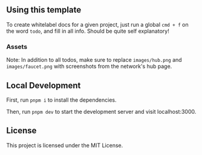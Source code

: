 ## Using this template
To create whitelabel docs for a given project, just run a global `cmd + f` on the word `todo`, and fill in all info. Should be quite self explanatory!

### Assets
Note: In addition to all todos, make sure to replace  `images/hub.png` and `images/faucet.png` with screenshots from the network's hub page. 

## Local Development

First, run `pnpm i` to install the dependencies.

Then, run `pnpm dev` to start the development server and visit localhost:3000.

## License

This project is licensed under the MIT License.

